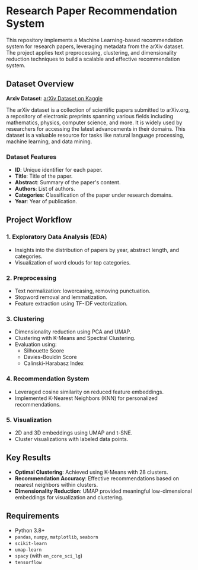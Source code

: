 # Research Paper Recommendation System

This repository implements a Machine Learning-based recommendation system for research papers, leveraging metadata from the arXiv dataset. The project applies text preprocessing, clustering, and dimensionality reduction techniques to build a scalable and effective recommendation system.

## Dataset Overview

**Arxiv Dataset**: [arXiv Dataset on Kaggle](https://www.kaggle.com/datasets/Cornell-University/arxiv)

The arXiv dataset is a collection of scientific papers submitted to arXiv.org, a repository of electronic preprints spanning various fields including mathematics, physics, computer science, and more. It is widely used by researchers for accessing the latest advancements in their domains. This dataset is a valuable resource for tasks like natural language processing, machine learning, and data mining.

### Dataset Features
- **ID**: Unique identifier for each paper.
- **Title**: Title of the paper.
- **Abstract**: Summary of the paper's content.
- **Authors**: List of authors.
- **Categories**: Classification of the paper under research domains.
- **Year**: Year of publication.

## Project Workflow

### 1. Exploratory Data Analysis (EDA)
- Insights into the distribution of papers by year, abstract length, and categories.
- Visualization of word clouds for top categories.

### 2. Preprocessing
- Text normalization: lowercasing, removing punctuation.
- Stopword removal and lemmatization.
- Feature extraction using TF-IDF vectorization.

### 3. Clustering
- Dimensionality reduction using PCA and UMAP.
- Clustering with K-Means and Spectral Clustering.
- Evaluation using:
  - Silhouette Score
  - Davies-Bouldin Score
  - Calinski-Harabasz Index

### 4. Recommendation System
- Leveraged cosine similarity on reduced feature embeddings.
- Implemented K-Nearest Neighbors (KNN) for personalized recommendations.

### 5. Visualization
- 2D and 3D embeddings using UMAP and t-SNE.
- Cluster visualizations with labeled data points.

## Key Results
- **Optimal Clustering**: Achieved using K-Means with 28 clusters.
- **Recommendation Accuracy**: Effective recommendations based on nearest neighbors within clusters.
- **Dimensionality Reduction**: UMAP provided meaningful low-dimensional embeddings for visualization and clustering.

## Requirements
- Python 3.8+
- `pandas`, `numpy`, `matplotlib`, `seaborn`
- `scikit-learn`
- `umap-learn`
- `spacy` (with `en_core_sci_lg`)
- `tensorflow`
